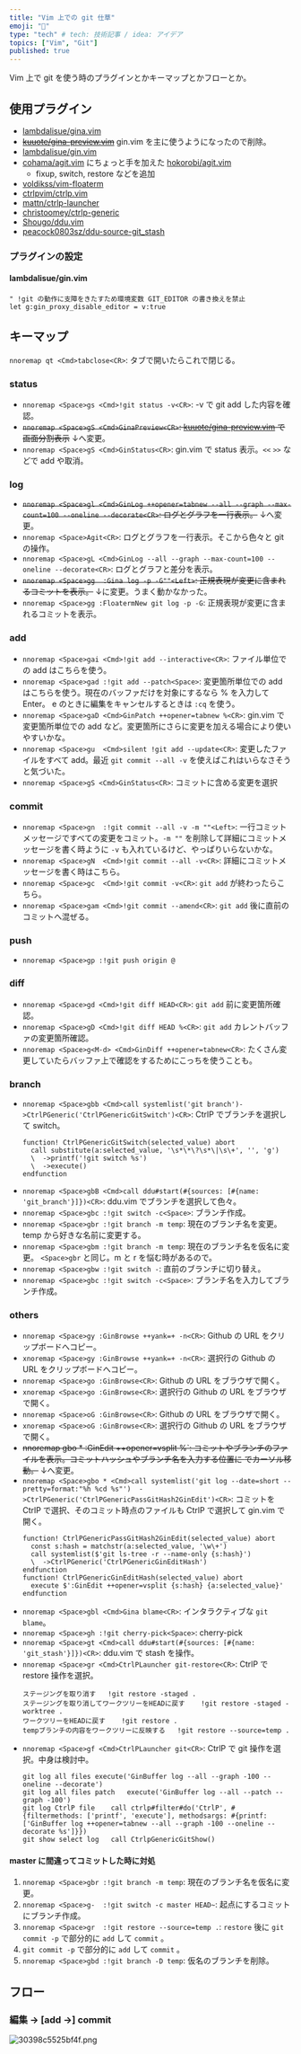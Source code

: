 ```yaml
---
title: "Vim 上での git 仕草"
emoji: "🍣"
type: "tech" # tech: 技術記事 / idea: アイデア
topics: ["Vim", "Git"]
published: true
---
```


Vim 上で git を使う時のプラグインとかキーマップとかフローとか。

## 使用プラグイン

- [lambdalisue/gina.vim](https://github.com/lambdalisue/gina.vim)
- ~~[kuuote/gina-preview.vim](https://github.com/kuuote/gina-preview.vim)~~ gin.vim を主に使うようになったので削除。
- [lambdalisue/gin.vim](https://github.com/lambdalisue/gin.vim)
- [cohama/agit.vim](https://github.com/cohama/agit.vim) にちょっと手を加えた [hokorobi/agit.vim](https://github.com/hokorobi/agit.vim)
  - fixup, switch, restore などを追加
- [voldikss/vim-floaterm](https://github.com/voldikss/vim-floaterm)
- [ctrlpvim/ctrlp.vim](https://github.com/ctrlpvim/ctrlp.vim)
- [mattn/ctrlp-launcher](https://github.com/mattn/ctrlp-launcher)
- [christoomey/ctrlp-generic](https://github.com/christoomey/ctrlp-generic)
- [Shougo/ddu.vim](https://github.com/Shougo/ddu.vim)
- [peacock0803sz/ddu-source-git_stash](https://github.com/peacock0803sz/ddu-source-git_stash)

### プラグインの設定

#### lambdalisue/gin.vim

```vim
" !git の動作に支障をきたすため環境変数 GIT_EDITOR の書き換えを禁止
let g:gin_proxy_disable_editor = v:true
```


## キーマップ

`nnoremap qt <Cmd>tabclose<CR>`: タブで開いたらこれで閉じる。


### status

- `nnoremap <Space>gs <Cmd>!git status -v<CR>`: -v で git add した内容を確認。
- ~~`nnoremap <Space>gS <Cmd>GinaPreview<CR>`: [kuuote/gina-preview.vim](https://github.com/kuuote/gina-preview.vim) で画面分割表示~~ ↓へ変更。
- `nnoremap <Space>gS <Cmd>GinStatus<CR>`: gin.vim で status 表示。`<<` `>>` などで add や取消。

### log

- ~~`nnoremap <Space>gl <Cmd>GinLog ++opener=tabnew --all --graph --max-count=100 --oneline --decorate<CR>`: ログとグラフを一行表示。~~ ↓へ変更。
- `nnoremap <Space>Agit<CR>`: ログとグラフを一行表示。そこから色々と git の操作。
- `nnoremap <Space>gL <Cmd>GinLog --all --graph --max-count=100 --oneline --decorate<CR>`: ログとグラフと差分を表示。
- ~~`nnoremap <Space>gg  :Gina log -p -G""<Left>`: 正規表現が変更に含まれるコミットを表示。~~ ↓に変更。うまく動かなかった。
- `nnoremap <Space>gg :FloatermNew git log -p -G`: 正規表現が変更に含まれるコミットを表示。


### add

- `nnoremap <Space>gai <Cmd>!git add --interactive<CR>`: ファイル単位での add はこちらを使う。
- `nnoremap <Space>gad :!git add --patch<Space>`: 変更箇所単位での add はこちらを使う。現在のバッファだけを対象にするなら % を入力して Enter。 e のときに編集をキャンセルするときは `:cq` を使う。
- `nnoremap <Space>gaD <Cmd>GinPatch ++opener=tabnew %<CR>`: gin.vim で変更箇所単位での add など。変更箇所にさらに変更を加える場合により使いやすいかな。
- `nnoremap <Space>gu  <Cmd>silent !git add --update<CR>`: 変更したファイルをすべて add。最近 `git commit --all -v` を使えばこれはいらなさそうと気づいた。
- `nnoremap <Space>gS <Cmd>GinStatus<CR>`: コミットに含める変更を選択


### commit

- `nnoremap <Space>gn  :!git commit --all -v -m ""<Left>`: 一行コミットメッセージですべての変更をコミット。`-m ""` を削除して詳細にコミットメッセージを書く時ように `-v` も入れているけど、やっぱりいらないかな。
- `nnoremap <Space>gN  <Cmd>!git commit --all -v<CR>`: 詳細にコミットメッセージを書く時はこちら。
- `nnoremap <Space>gc  <Cmd>!git commit -v<CR>`: `git add` が終わったらこちら。
- `nnoremap <Space>gam <Cmd>!git commit --amend<CR>`: `git add` 後に直前のコミットへ混ぜる。


### push

- `nnoremap <Space>gp :!git push origin @`


### diff

- `nnoremap <Space>gd <Cmd>!git diff HEAD<CR>`: `git add` 前に変更箇所確認。
- `nnoremap <Space>gD <Cmd>!git diff HEAD %<CR>`: `git add` カレントバッファの変更箇所確認。
- `nnoremap <Space>g<M-d> <Cmd>GinDiff ++opener=tabnew<CR>`: たくさん変更していたらバッファ上で確認をするためにこっちを使うことも。


### branch

- `nnoremap <Space>gbb <Cmd>call systemlist('git branch')->CtrlPGeneric('CtrlPGenericGitSwitch')<CR>`: CtrlP でブランチを選択して switch。
  ```vim
  function! CtrlPGenericGitSwitch(selected_value) abort
    call substitute(a:selected_value, '\s*\*\?\s*\|\s\+', '', 'g')
    \  ->printf('!git switch %s')
    \  ->execute()
  endfunction
  ```
- `nnoremap <Space>gbB <Cmd>call ddu#start(#{sources: [#{name: 'git_branch'}]})<CR>`: ddu.vim でブランチを選択して色々。
- `nnoremap <Space>gbc :!git switch -c<Space>`: ブランチ作成。
- `nnoremap <Space>gbr :!git branch -m temp`: 現在のブランチ名を変更。temp から好きな名前に変更する。
- `nnoremap <Space>gbm :!git branch -m temp`: 現在のブランチ名を仮名に変更。 `<Space>gbr` と同じ。m と r を悩む時があるので。
- `nnoremap <Space>gbw :!git switch -`: 直前のブランチに切り替え。
- `nnoremap <Space>gbc :!git switch -c<Space>`: ブランチ名を入力してブランチ作成。


### others

- `nnoremap <Space>gy :GinBrowse ++yank=+ -n<CR>`: Github の URL をクリップボードへコピー。
- `xnoremap <Space>gy :GinBrowse ++yank=+ -n<CR>`: 選択行の Github の URL をクリップボードへコピー。
- `nnoremap <Space>go :GinBrowse<CR>`: Github の URL をブラウザで開く。
- `xnoremap <Space>go :GinBrowse<CR>`: 選択行の Github の URL をブラウザで開く。
- `nnoremap <Space>oG :GinBrowse<CR>`: Github の URL をブラウザで開く。
- `xnoremap <Space>oG :GinBrowse<CR>`: 選択行の Github の URL をブラウザで開く。
- ~~nnoremap <Space>gbo * :GinEdit ++opener=vsplit  %<Left><Left>`: コミットやブランチのファイルを表示。コミットハッシュやブランチ名を入力する位置に <Left> でカーソル移動。~~ ↓へ変更。
- `nnoremap <Space>gbo * <Cmd>call systemlist('git log --date=short --pretty=format:"%h %cd %s"')  ->CtrlPGeneric('CtrlPGenericPassGitHash2GinEdit')<CR>`: コミットを CtrlP で選択、そのコミット時点のファイルも CtrlP で選択して gin.vim で開く。
  ```vim
  function! CtrlPGenericPassGitHash2GinEdit(selected_value) abort
    const s:hash = matchstr(a:selected_value, '\w\+')
    call systemlist($'git ls-tree -r --name-only {s:hash}')
    \  ->CtrlPGeneric('CtrlPGenericGinEditHash')
  endfunction
  function! CtrlPGenericGinEditHash(selected_value) abort
    execute $':GinEdit ++opener=vsplit {s:hash} {a:selected_value}'
  endfunction
  ```
- `nnoremap <Space>gbl <Cmd>Gina blame<CR>`: インタラクティブな `git blame`。
- `nnoremap <Space>gh :!git cherry-pick<Space>`: cherry-pick
- `nnoremap <Space>gt <Cmd>call ddu#start(#{sources: [#{name: 'git_stash'}]})<CR>`: ddu.vim で stash を操作。
- `nnoremap <Space>gr <Cmd>CtrlPLauncher git-restore<CR>`: CtrlP で restore 操作を選択。
  ```:.ctrlp-launcher-git-restore
  ステージングを取り消す	!git restore -staged .
  ステージングを取り消してワークツリーをHEADに戻す	!git restore -staged - worktree .
  ワークツリーをHEADに戻す	!git restore .
  tempブランチの内容をワークツリーに反映する	!git restore --source=temp .
- `nnoremap <Space>gf <Cmd>CtrlPLauncher git<CR>`: CtrlP で git 操作を選択。中身は検討中。
  ```:.ctrlp-launcher-git-restore
  git log all files	execute('GinBuffer log --all --graph -100 --oneline --decorate')
  git log all files patch	execute('GinBuffer log --all --patch --graph -100')
  git log CtrlP file	call ctrlp#filter#do('CtrlP', #{filtermethods: ['printf', 'execute'], methodsargs: #{printf: ['GinBuffer log ++opener=tabnew --all --graph -100 --oneline --decorate %s']}})
  git show select log	call CtrlpGenericGitShow()
  ```

#### master に間違ってコミットした時に対処

1. `nnoremap <Space>gbr :!git branch -m temp`: 現在のブランチ名を仮名に変更。
2. `nnoremap <Space>g-  :!git switch -c master HEAD~`: 起点にするコミットにブランチ作成。
3. `nnoremap <Space>gr  :!git restore --source=temp .`: `restore` 後に `git commit -p` で部分的に `add` して `commit` 。
4. `git commit -p` で部分的に `add` して `commit` 。
5. `nnoremap <Space>gbd :!git branch -D temp`: 仮名のブランチを削除。


## フロー

### 編集 → [add →] commit

![30398c5525bf4f.png](/images/30398c5525bf4f.png)

